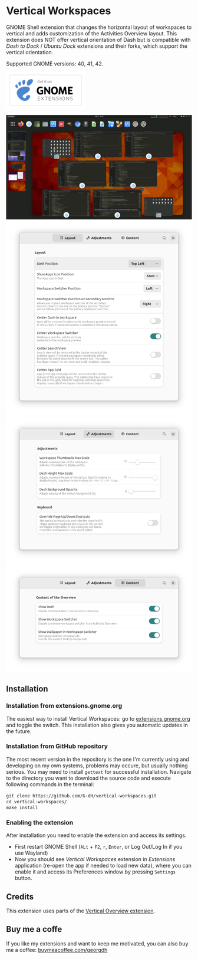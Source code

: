 # Vertical Workspaces

GNOME Shell extension that changes the horizontal layout of workspaces to vertical and adds customization of the Activities Overview layout.
This extension does NOT offer vertical orientation of Dash but is compatible with *Dash to Dock* / *Ubuntu Dock* extensions and their forks, which support the vertical orientation.

Supported GNOME versions: 40, 41, 42.

[<img alt="" height="100" src="https://raw.githubusercontent.com/andyholmes/gnome-shell-extensions-badge/master/get-it-on-ego.svg?sanitize=true">](https://extensions.gnome.org/extension/5177/vertical-workspaces/)

![Various Overview Layouts](screenshots/vertical-workspaces.gif)
![Settings window](screenshots/screenshot.png)
![Settings window](screenshots/screenshot1.png)
![Settings window](screenshots/screenshot2.png)

## Installation

### Installation from extensions.gnome.org

The easiest way to install Vertical Workspaces: go to [extensions.gnome.org](https://extensions.gnome.org/extension/5177/vertical-workspaces/) and toggle the switch. This installation also gives you automatic updates in the future.

### Installation from GitHub repository
The most recent version in the repository is the one I'm currently using and developing on my own systems, problems may occure, but usually nothing serious.
You may need to install `gettext` for successful installation.
Navigate to the directory you want to download the source code and execute following commands in the terminal:

    git clone https://github.com/G-dH/vertical-workspaces.git
    cd vertical-workspaces/
    make install

### Enabling the extension
After installation you need to enable the extension and access its settings.

- First restart GNOME Shell (`ALt` + `F2`, `r`, `Enter`, or Log Out/Log In if you use Wayland)
- Now you should see *Vertical Workspaces* extension in *Extensions* application (re-open the app if needed to load new data), where you can enable it and access its Preferences window by pressing `Settings` button.

## Credits
This extension uses parts of the [Vertical Overview extension](https://github.com/RensAlthuis/vertical-overview).

## Buy me a coffe
If you like my extensions and want to keep me motivated, you can also buy me a coffee:
[buymeacoffee.com/georgdh](buymeacoffee.com/georgdh)
